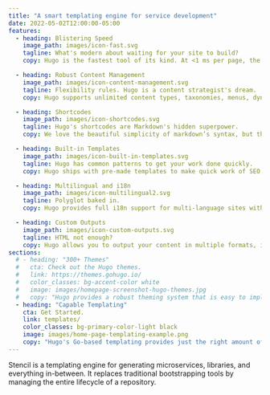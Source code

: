 ```yaml
---
title: "A smart templating engine for service development"
date: 2022-05-02T12:00:00-05:00
features:
  - heading: Blistering Speed
    image_path: images/icon-fast.svg
    tagline: What's modern about waiting for your site to build?
    copy: Hugo is the fastest tool of its kind. At <1 ms per page, the average site builds in less than a second.

  - heading: Robust Content Management
    image_path: images/icon-content-management.svg
    tagline: Flexibility rules. Hugo is a content strategist's dream.
    copy: Hugo supports unlimited content types, taxonomies, menus, dynamic API-driven content, and more, all without plugins.

  - heading: Shortcodes
    image_path: images/icon-shortcodes.svg
    tagline: Hugo's shortcodes are Markdown's hidden superpower.
    copy: We love the beautiful simplicity of markdown’s syntax, but there are times when we want more flexibility. Hugo shortcodes allow for both beauty and flexibility.

  - heading: Built-in Templates
    image_path: images/icon-built-in-templates.svg
    tagline: Hugo has common patterns to get your work done quickly.
    copy: Hugo ships with pre-made templates to make quick work of SEO, commenting, analytics and other functions. One line of code, and you're done.

  - heading: Multilingual and i18n
    image_path: images/icon-multilingual2.svg
    tagline: Polyglot baked in.
    copy: Hugo provides full i18n support for multi-language sites with the same straightforward development experience Hugo users love in single-language sites.

  - heading: Custom Outputs
    image_path: images/icon-custom-outputs.svg
    tagline: HTML not enough?
    copy: Hugo allows you to output your content in multiple formats, including JSON or AMP, and makes it easy to create your own.
sections:
  # - heading: "300+ Themes"
  #   cta: Check out the Hugo themes.
  #   link: https://themes.gohugo.io/
  #   color_classes: bg-accent-color white
  #   image: images/homepage-screenshot-hugo-themes.jpg
  #   copy: "Hugo provides a robust theming system that is easy to implement but capable of producing even the most complicated websites."
  - heading: "Capable Templating"
    cta: Get Started.
    link: templates/
    color_classes: bg-primary-color-light black
    image: images/home-page-templating-example.png
    copy: "Hugo's Go-based templating provides just the right amount of logic to build anything from the simple to complex."
---
```


Stencil is a templating engine for generating microservices, libraries, and everything in-between. It replaces
traditional bootstrapping tools by managing the entire lifecycle of a repository.
